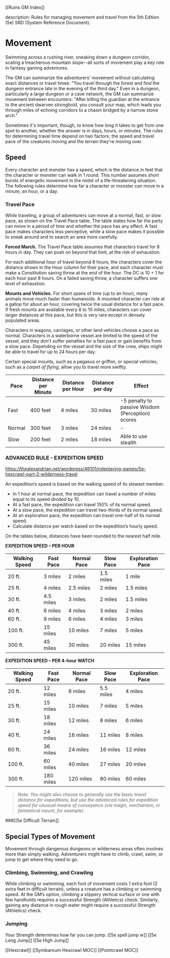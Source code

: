 [[Ruins GM Index]]

description: Rules for managing movement and travel from the 5th Edition (5e) SRD (System Reference Document).

# Movement 
Swimming across a rushing river, sneaking down a dungeon corridor, scaling a treacherous mountain slope--all sorts of movement play a key role in fantasy gaming adventures.

The GM can summarize the adventurers' movement without calculating exact distances or travel times: "You travel through the forest and find the dungeon entrance late in the evening of the third day." Even in a dungeon, particularly a large dungeon or a cave network, the GM can summarize movement between encounters: "After killing the guardian at the entrance to the ancient dwarven stronghold, you consult your map, which leads you through miles of echoing corridors to a chasm bridged by a narrow stone arch."

Sometimes it's important, though, to know how long it takes to get from one spot to another, whether the answer is in days, hours, or minutes. The rules for determining travel time depend on two factors: the speed and travel pace of the creatures moving and the terrain they're moving over. 

## Speed 
Every character and monster has a speed, which is the distance in feet that the character or monster can walk in 1 round. This number assumes short bursts of energetic movement in the midst of a life-threatening situation. The following rules determine how far a character or monster can move in a minute, an hour, or a day. 

### Travel Pace 
While traveling, a group of adventurers can move at a normal, fast, or slow pace, as shown on the Travel Pace table. The table states how far the party can move in a period of time and whether the pace has any effect. A fast pace makes characters less perceptive, while a slow pace makes it possible to sneak around and to search an area more carefully.

**Forced March.** The Travel Pace table assumes that characters travel for 8 hours in day. They can push on beyond that limit, at the risk of exhaustion.

For each additional hour of travel beyond 8 hours, the characters cover the distance shown in the Hour column for their pace, and each character must make a Constitution saving throw at the end of the hour. The DC is 10 + 1 for each hour past 8 hours. On a failed saving throw, a character suffers one level of exhaustion.

**Mounts and Vehicles.** For short spans of time (up to an hour), many animals move much faster than humanoids. A mounted character can ride at a gallop for about an hour, covering twice the usual distance for a fast pace. If fresh mounts are available every 8 to 10 miles, characters can cover larger distances at this pace, but this is very rare except in densely populated areas.

Characters in wagons, carriages, or other land vehicles choose a pace as normal. Characters in a waterborne vessel are limited to the speed of the vessel, and they don't suffer penalties for a fast pace or gain benefits from a slow pace. Depending on the vessel and the size of the crew, ships might be able to travel for up to 24 hours per day.

Certain special mounts, such as a pegasus or griffon, or special vehicles, such as a _carpet of flying_, allow you to travel more swiftly.

| Pace   | Distance per Minute | Distance per Hour | Distance per day | Effect                                           |
|--------|---------------------|-------------------|------------------|--------------------------------------------------|
| Fast   | 400 feet            | 4 miles           | 30 miles         | -5 penalty to passive Wisdom (Perception) scores |
| Normal | 300 feet            | 3 miles           | 24 miles         | -                                                |
| Slow   | 200 feet            | 2 miles           | 18 miles         | Able to use stealth                              |

### ADVANCED RULE - EXPEDITION SPEED
https://thealexandrian.net/wordpress/46101/roleplaying-games/5e-hexcrawl-part-2-wilderness-travel

An expedition’s speed is based on the walking speed of its slowest member.

-   In 1 hour at normal pace, the expedition can travel a number of miles equal to its speed divided by 10.
-   At a fast pace, the expedition can travel 150% of its normal speed.
-   At a slow pace, the expedition can travel two-thirds of its normal speed.
-   At an exploration pace, the expedition can travel one-half of its normal speed.
-   Calculate distance per watch based on the expedition’s hourly speed.

On the tables below, distances have been rounded to the nearest half mile.

**EXPEDITION SPEED – PER HOUR**

| **Walking Speed** | **Fast Pace** | **Normal Pace** | **Slow Pace** | **Exploration Pace** |
| --- | --- | --- | --- | --- |
| 20 ft. | 3 miles | 2 miles | 1.5 miles | 1 mile |
| 25 ft. | 4 miles | 2.5 miles | 2 miles | 1.5 miles |
| 30 ft. | 4.5 miles | 3 miles | 2 miles | 1.5 miles |
| 40 ft. | 6 miles | 4 miles | 3 miles | 2 miles |
| 60 ft. | 9 miles | 6 miles | 4 miles | 3 miles |
| 100 ft. | 15 miles | 10 miles | 7 miles | 5 miles |
| 300 ft. | 45 miles | 30 miles | 20 miles | 15 miles |

**EXPEDITION SPEED – PER  4-hour WATCH**

| **Walking Speed** | **Fast Pace** | **Normal Pace** | **Slow Pace** | **Exploration Pace** |
| --- | --- | --- | --- | --- |
| 20 ft. | 12 miles | 8 miles | 5.5 miles | 4 miles |
| 25 ft. | 15 miles | 10 miles | 7 miles | 5 miles |
| 30 ft. | 18 miles | 12 miles | 8 miles | 6 miles |
| 40 ft. | 24 miles | 16 miles | 11 miles | 8 miles |
| 60 ft. | 36 miles | 24 miles | 16 miles | 12 miles |
| 100 ft. | 60 miles | 40 miles | 27 miles | 20 miles |
| 300 ft. | 180 miles | 120 miles | 80 miles | 60 miles |

> _Note: You might also choose to generally use the basic travel distance for expeditions, but use the advanced rules for expedition speed for unusual means of conveyance (via magic, mechanism, or fantastical mount, for example)._

###[[5e Difficult Terrain]] 


## Special Types of Movement 
Movement through dangerous dungeons or wilderness areas often involves more than simply walking. Adventurers might have to climb, crawl, swim, or jump to get where they need to go. 

### Climbing, Swimming, and Crawling 
While climbing or swimming, each foot of movement costs 1 extra foot (2 extra feet in difficult terrain), unless a creature has a climbing or swimming speed. At the GM’s option, climbing a slippery vertical surface or one with few handholds requires a successful Strength (Athletics) check. Similarly, gaining any distance in rough water might require a successful Strength (Athletics) check. 

### Jumping 

Your Strength determines how far you can jump.
[[5e spell jump w]]
[[5e Long Jump]]
[[5e High Jump]]

[[Hexcrawl]]
[[Symbaroum Hexcrawl MOC]] 
[[Pointcrawl MOC]]